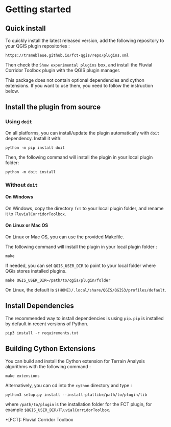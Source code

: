 # Getting started

## Quick install

To quickly install the latest released version, add the following repository to your QGIS plugin repositories :

    https://tramebleue.github.io/fct-qgis/repo/plugins.xml

Then check the ```Show experimental plugins``` box, and install the Fluvial Corridor Toolbox plugin with the QGIS plugin manager. 

This package does not contain optional dependencies and cython extensions. If you want to use them, you need to follow the instruction below.

## Install the plugin from source

### Using `doit`

On all platforms, you can install/update the plugin automatically with `doit` dependency. Install it with:

    python -m pip install doit

Then, the following command will install the plugin in your local plugin folder:

    python -m doit install

### Without `doit`

#### On Windows

On Windows, copy the directory `fct` to your local plugin folder,
and rename it to `FluvialCorridorToolbox`.

#### On Linux or Mac OS

On Linux or Mac OS, you can use the provided Makefile.

The following command will install the plugin in your local plugin folder :

    make

If needed, you can set `QGIS_USER_DIR`
to point to your local folder where QGis stores installed plugins.

	make QGIS_USER_DIR=/path/to/qgis/plugin/folder

On Linux, the default is `$(HOME)/.local/share/QGIS/QGIS3/profiles/default`.

## Install Dependencies

The recommended way to install dependencies is using  `pip`.
`pip` is installed by default in recent versions of Python.

    pip3 install -r requirements.txt

## Building Cython Extensions

You can build and install the Cython extension for Terrain Analysis algorithms
with the following command :

    make extensions

Alternatively, you can cd into the `cython` directory and type :

	python3 setup.py install --install-platlib=/path/to/plugin/lib

where `/path/to/plugin` is the installation folder for the FCT plugin,
for example `$QGIS_USER_DIR/FluvialCorridorToolbox`.

*[FCT]: Fluvial Corridor Toolbox